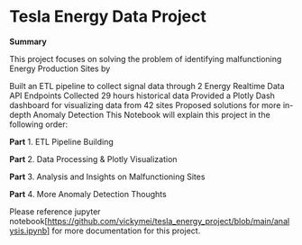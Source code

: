 # Tesla Energy Data Project
**Summary**

This project focuses on solving the problem of identifying malfunctioning Energy Production Sites by

Built an ETL pipeline to collect signal data through 2 Energy Realtime Data API Endpoints
Collected 29 hours historical data
Provided a Plotly Dash dashboard for visualizing data from 42 sites
Proposed solutions for more in-depth Anomaly Detection
This Notebook will explain this project in the following order:

**Part** 1. ETL Pipeline Building

**Part** 2. Data Processing & Plotly Visualization

**Part** 3. Analysis and Insights on Malfunctioning Sites

**Part** 4. More Anomaly Detection Thoughts

Please reference jupyter notebook[https://github.com/vickymei/tesla_energy_project/blob/main/analysis.ipynb]  for more documentation for this project. 
